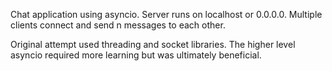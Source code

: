 Chat application using asyncio.
Server runs on localhost or 0.0.0.0. Multiple clients connect and send n messages to each other.

Original attempt used threading and socket libraries.
The higher level asyncio required more learning but was ultimately beneficial.
